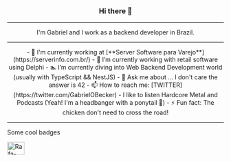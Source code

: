 <h3 align="center"> Hi there 👋 </h3>

---

<p style="text-align: center;">
I'm Gabriel and I work as a backend developer in Brazil. 
</p>

---

<p style="text-align: center;">
- 🏢 I'm currently working at [**Server Software para Varejo**](https://serverinfo.com.br/)
- 🔭 I’m currently working with retail software using Delphi
- 🏊 I’m currently diving into Web Backend Development world (usually with TypeScript && NestJS)
- 💬 Ask me about ... I don't care the answer is 42
- 📫 How to reach me: [TWITTER](https://twitter.com/GabrielOBecker)
- I like to listen Hardcore Metal and Podcasts (Yeah! I'm a headbanger with a ponytail 🤘)
- ⚡ Fun fact: The chicken don't need to cross the road!
</p>

---

Some cool badges

<img align="center" alt="Rafa-Csharp" height="30" width="40" src="https://cdn.jsdelivr.net/gh/devicons/devicon/icons/csharp/csharp-original.svg">

<!--
**GBeckerRS/GBeckerRS** is a ✨ _special_ ✨ repository because its `README.md` (this file) appears on your GitHub profile.

Here are some ideas to get you started:

- 🔭 I’m currently working on ...
- 🌱 I’m currently learning ...
- 👯 I’m looking to collaborate on ...
- 🤔 I’m looking for help with ...
- 💬 Ask me about ...
- 📫 How to reach me: ...
- 😄 Pronouns: ...
- ⚡ Fun fact: ...
-->
